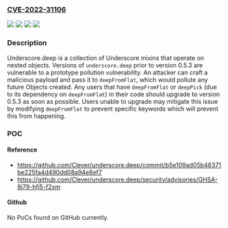 ### [CVE-2022-31106](https://cve.mitre.org/cgi-bin/cvename.cgi?name=CVE-2022-31106)
![](https://img.shields.io/static/v1?label=Product&message=underscore.deep&color=blue)
![](https://img.shields.io/static/v1?label=Version&message=n%2Fa&color=blue)
![](https://img.shields.io/static/v1?label=Vulnerability&message=CWE-1321%3A%20Improperly%20Controlled%20Modification%20of%20Object%20Prototype%20Attributes%20('Prototype%20Pollution')&color=brighgreen)
![](https://img.shields.io/static/v1?label=Vulnerability&message=CWE-915%3A%20Improperly%20Controlled%20Modification%20of%20Dynamically-Determined%20Object%20Attributes&color=brighgreen)

### Description

Underscore.deep is a collection of Underscore mixins that operate on nested objects. Versions of `underscore.deep` prior to version 0.5.3 are vulnerable to a prototype pollution vulnerability. An attacker can craft a malicious payload and pass it to `deepFromFlat`, which would pollute any future Objects created. Any users that have `deepFromFlat` or `deepPick` (due to its dependency on `deepFromFlat`) in their code should upgrade to version 0.5.3 as soon as possible. Users unable to upgrade may mitigate this issue by modifying `deepFromFlat` to prevent specific keywords which will prevent this from happening.

### POC

#### Reference
- https://github.com/Clever/underscore.deep/commit/b5e109ad05b48371be225fa4d490dd08a94e8ef7
- https://github.com/Clever/underscore.deep/security/advisories/GHSA-8j79-hfj5-f2xm

#### Github
No PoCs found on GitHub currently.

